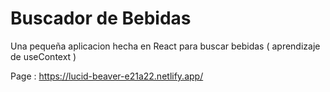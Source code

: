 # Buscador de Bebidas

Una pequeña aplicacion hecha en React para buscar bebidas ( aprendizaje de useContext )

Page : https://lucid-beaver-e21a22.netlify.app/
